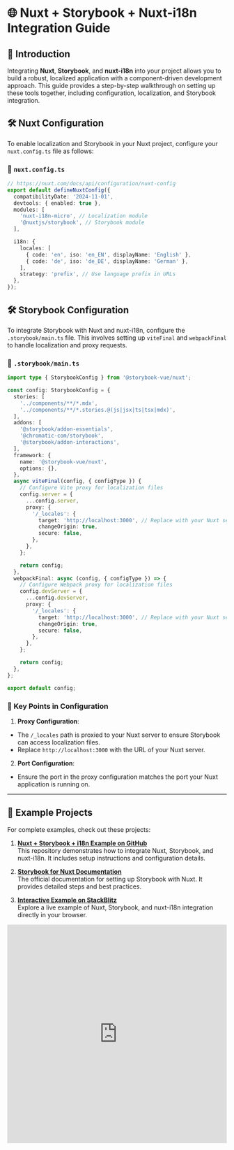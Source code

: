 # 🌐 Nuxt + Storybook + Nuxt-i18n Integration Guide

## 📖 Introduction

Integrating **Nuxt**, **Storybook**, and **nuxt-i18n** into your project allows you to build a robust, localized application with a component-driven development approach. This guide provides a step-by-step walkthrough on setting up these tools together, including configuration, localization, and Storybook integration.

## 🛠 Nuxt Configuration

To enable localization and Storybook in your Nuxt project, configure your `nuxt.config.ts` file as follows:

### 📄 `nuxt.config.ts`

```typescript
// https://nuxt.com/docs/api/configuration/nuxt-config
export default defineNuxtConfig({
  compatibilityDate: '2024-11-01',
  devtools: { enabled: true },
  modules: [
    'nuxt-i18n-micro', // Localization module
    '@nuxtjs/storybook', // Storybook module
  ],

  i18n: {
    locales: [
      { code: 'en', iso: 'en_EN', displayName: 'English' },
      { code: 'de', iso: 'de_DE', displayName: 'German' },
    ],
    strategy: 'prefix', // Use language prefix in URLs
  },
});
```

## 🛠 Storybook Configuration

To integrate Storybook with Nuxt and nuxt-i18n, configure the `.storybook/main.ts` file. This involves setting up `viteFinal` and `webpackFinal` to handle localization and proxy requests.

### 📄 `.storybook/main.ts`

```typescript
import type { StorybookConfig } from '@storybook-vue/nuxt';

const config: StorybookConfig = {
  stories: [
    '../components/**/*.mdx',
    '../components/**/*.stories.@(js|jsx|ts|tsx|mdx)',
  ],
  addons: [
    '@storybook/addon-essentials',
    '@chromatic-com/storybook',
    '@storybook/addon-interactions',
  ],
  framework: {
    name: '@storybook-vue/nuxt',
    options: {},
  },
  async viteFinal(config, { configType }) {
    // Configure Vite proxy for localization files
    config.server = {
      ...config.server,
      proxy: {
        '/_locales': {
          target: 'http://localhost:3000', // Replace with your Nuxt server URL
          changeOrigin: true,
          secure: false,
        },
      },
    };

    return config;
  },
  webpackFinal: async (config, { configType }) => {
    // Configure Webpack proxy for localization files
    config.devServer = {
      ...config.devServer,
      proxy: {
        '/_locales': {
          target: 'http://localhost:3000', // Replace with your Nuxt server URL
          changeOrigin: true,
          secure: false,
        },
      },
    };

    return config;
  },
};

export default config;
```

### 🔑 Key Points in Configuration

1. **Proxy Configuration**:
  - The `/_locales` path is proxied to your Nuxt server to ensure Storybook can access localization files.
  - Replace `http://localhost:3000` with the URL of your Nuxt server.

2. **Port Configuration**:
  - Ensure the port in the proxy configuration matches the port your Nuxt application is running on.

---


## 🚀 Example Projects

For complete examples, check out these projects:

1. **[Nuxt + Storybook + i18n Example on GitHub](https://github.com/s00d/nuxtjs-storybook-i18n-micro)**  
   This repository demonstrates how to integrate Nuxt, Storybook, and nuxt-i18n. It includes setup instructions and configuration details.

2. **[Storybook for Nuxt Documentation](https://storybook.nuxtjs.org/getting-started/setup)**  
   The official documentation for setting up Storybook with Nuxt. It provides detailed steps and best practices.

3. **[Interactive Example on StackBlitz](https://stackblitz.com/~/github.com/s00d/nuxtjs-storybook-i18n-micro)**  
   Explore a live example of Nuxt, Storybook, and nuxt-i18n integration directly in your browser.

<div>
 <iframe
   src="https://stackblitz.com/github/s00d/nuxtjs-storybook-i18n-micro?embed=1"
   width="100%"
   height="500px"
   style="border: none;"
 ></iframe>
</div>
